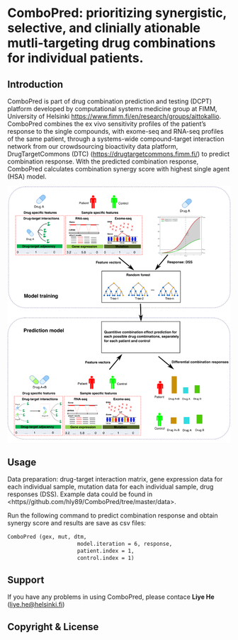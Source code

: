# ComboPred: prioritizing synergistic, selective, and clinially ationable mutli-targeting drug combinations for individual patients.

## Introduction
ComboPred is part of drug combination prediction and testing (DCPT) platform developed by computational systems medicine group at FIMM, University of Helsinki <https://www.fimm.fi/en/research/groups/aittokallio>. ComboPred combines the ex vivo sensitivity profiles of the patient’s response to the single compounds, with exome-seq and RNA-seq profiles of the same patient, through a systems-wide compound-target interaction network from our crowdsourcing bioactivity data platform, DrugTargetCommons (DTC) (https://drugtargetcommons.fimm.fi/) to predict combination response. With the predicted combination response, ComboPred calculates combination synergy score with highest single agent (HSA) model.  

![](man/figures/combopred.png)

## Usage
Data preparation: drug-target interaction matrix, gene expression data for each individual sample, mutation data for each individual sample, drug responses (DSS).  Example data could be found in <https//github.com/hly89/ComboPred/tree/master/data>.

Run the following command to predict combination response and obtain synergy score and results are save as csv files:
```
ComboPred (gex, mut, dtm,
                      model.iteration = 6, response, 
                      patient.index = 1, 
                      control.index = 1)
```
## Support 
If you have any problems in using ComboPred, please contace **Liye He** (liye.he@helsinki.fi)

## Copyright & License

